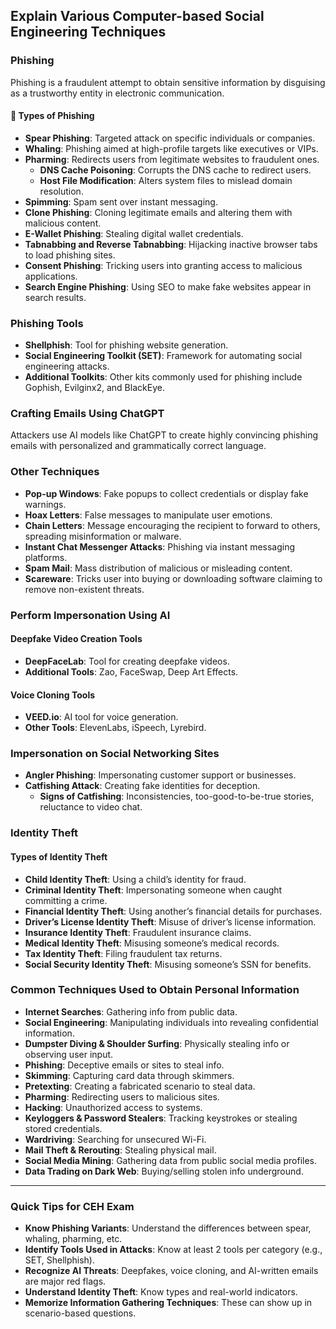 ## Explain Various Computer-based Social Engineering Techniques

### Phishing
Phishing is a fraudulent attempt to obtain sensitive information by disguising as a trustworthy entity in electronic communication.

#### 🔹 Types of Phishing
- **Spear Phishing**: Targeted attack on specific individuals or companies.
- **Whaling**: Phishing aimed at high-profile targets like executives or VIPs.
- **Pharming**: Redirects users from legitimate websites to fraudulent ones.
  - **DNS Cache Poisoning**: Corrupts the DNS cache to redirect users.
  - **Host File Modification**: Alters system files to mislead domain resolution.
- **Spimming**: Spam sent over instant messaging.
- **Clone Phishing**: Cloning legitimate emails and altering them with malicious content.
- **E-Wallet Phishing**: Stealing digital wallet credentials.
- **Tabnabbing and Reverse Tabnabbing**: Hijacking inactive browser tabs to load phishing sites.
- **Consent Phishing**: Tricking users into granting access to malicious applications.
- **Search Engine Phishing**: Using SEO to make fake websites appear in search results.

### Phishing Tools
- **Shellphish**: Tool for phishing website generation.
- **Social Engineering Toolkit (SET)**: Framework for automating social engineering attacks.
- **Additional Toolkits**: Other kits commonly used for phishing include Gophish, Evilginx2, and BlackEye.

### Crafting Emails Using ChatGPT
Attackers use AI models like ChatGPT to create highly convincing phishing emails with personalized and grammatically correct language.

### Other Techniques
- **Pop-up Windows**: Fake popups to collect credentials or display fake warnings.
- **Hoax Letters**: False messages to manipulate user emotions.
- **Chain Letters**: Message encouraging the recipient to forward to others, spreading misinformation or malware.
- **Instant Chat Messenger Attacks**: Phishing via instant messaging platforms.
- **Spam Mail**: Mass distribution of malicious or misleading content.
- **Scareware**: Tricks user into buying or downloading software claiming to remove non-existent threats.

### Perform Impersonation Using AI

#### Deepfake Video Creation Tools
- **DeepFaceLab**: Tool for creating deepfake videos.
- **Additional Tools**: Zao, FaceSwap, Deep Art Effects.

#### Voice Cloning Tools
- **VEED.io**: AI tool for voice generation.
- **Other Tools**: ElevenLabs, iSpeech, Lyrebird.

### Impersonation on Social Networking Sites
- **Angler Phishing**: Impersonating customer support or businesses.
- **Catfishing Attack**: Creating fake identities for deception.
  - **Signs of Catfishing**: Inconsistencies, too-good-to-be-true stories, reluctance to video chat.

### Identity Theft

#### Types of Identity Theft
- **Child Identity Theft**: Using a child’s identity for fraud.
- **Criminal Identity Theft**: Impersonating someone when caught committing a crime.
- **Financial Identity Theft**: Using another’s financial details for purchases.
- **Driver’s License Identity Theft**: Misuse of driver’s license information.
- **Insurance Identity Theft**: Fraudulent insurance claims.
- **Medical Identity Theft**: Misusing someone’s medical records.
- **Tax Identity Theft**: Filing fraudulent tax returns.
- **Social Security Identity Theft**: Misusing someone’s SSN for benefits.

### Common Techniques Used to Obtain Personal Information
- **Internet Searches**: Gathering info from public data.
- **Social Engineering**: Manipulating individuals into revealing confidential information.
- **Dumpster Diving & Shoulder Surfing**: Physically stealing info or observing user input.
- **Phishing**: Deceptive emails or sites to steal info.
- **Skimming**: Capturing card data through skimmers.
- **Pretexting**: Creating a fabricated scenario to steal data.
- **Pharming**: Redirecting users to malicious sites.
- **Hacking**: Unauthorized access to systems.
- **Keyloggers & Password Stealers**: Tracking keystrokes or stealing stored credentials.
- **Wardriving**: Searching for unsecured Wi-Fi.
- **Mail Theft & Rerouting**: Stealing physical mail.
- **Social Media Mining**: Gathering data from public social media profiles.
- **Data Trading on Dark Web**: Buying/selling stolen info underground.

---

### Quick Tips for CEH Exam
- **Know Phishing Variants**: Understand the differences between spear, whaling, pharming, etc.
- **Identify Tools Used in Attacks**: Know at least 2 tools per category (e.g., SET, Shellphish).
- **Recognize AI Threats**: Deepfakes, voice cloning, and AI-written emails are major red flags.
- **Understand Identity Theft**: Know types and real-world indicators.
- **Memorize Information Gathering Techniques**: These can show up in scenario-based questions.
